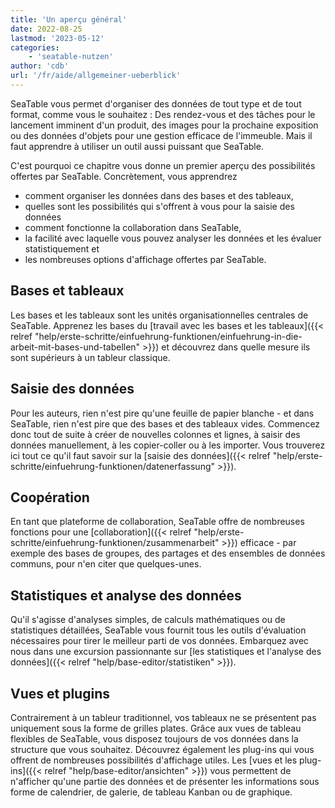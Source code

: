 ```yaml
---
title: 'Un aperçu général'
date: 2022-08-25
lastmod: '2023-05-12'
categories:
    - 'seatable-nutzen'
author: 'cdb'
url: '/fr/aide/allgemeiner-ueberblick'
---
```


SeaTable vous permet d'organiser des données de tout type et de tout format, comme vous le souhaitez : Des rendez-vous et des tâches pour le lancement imminent d'un produit, des images pour la prochaine exposition ou des données d'objets pour une gestion efficace de l'immeuble. Mais il faut apprendre à utiliser un outil aussi puissant que SeaTable.

C'est pourquoi ce chapitre vous donne un premier aperçu des possibilités offertes par SeaTable. Concrètement, vous apprendrez

- comment organiser les données dans des bases et des tableaux,
- quelles sont les possibilités qui s'offrent à vous pour la saisie des données
- comment fonctionne la collaboration dans SeaTable,
- la facilité avec laquelle vous pouvez analyser les données et les évaluer statistiquement et
- les nombreuses options d'affichage offertes par SeaTable.

## Bases et tableaux

Les bases et les tableaux sont les unités organisationnelles centrales de SeaTable. Apprenez les bases du [travail avec les bases et les tableaux]({{< relref "help/erste-schritte/einfuehrung-funktionen/einfuehrung-in-die-arbeit-mit-bases-und-tabellen" >}}) et découvrez dans quelle mesure ils sont supérieurs à un tableur classique.

## Saisie des données

Pour les auteurs, rien n'est pire qu'une feuille de papier blanche - et dans SeaTable, rien n'est pire que des bases et des tableaux vides. Commencez donc tout de suite à créer de nouvelles colonnes et lignes, à saisir des données manuellement, à les copier-coller ou à les importer. Vous trouverez ici tout ce qu'il faut savoir sur la [saisie des données]({{< relref "help/erste-schritte/einfuehrung-funktionen/datenerfassung" >}}).

## Coopération

En tant que plateforme de collaboration, SeaTable offre de nombreuses fonctions pour une [collaboration]({{< relref "help/erste-schritte/einfuehrung-funktionen/zusammenarbeit" >}}) efficace - par exemple des bases de groupes, des partages et des ensembles de données communs, pour n'en citer que quelques-unes.

## Statistiques et analyse des données

Qu'il s'agisse d'analyses simples, de calculs mathématiques ou de statistiques détaillées, SeaTable vous fournit tous les outils d'évaluation nécessaires pour tirer le meilleur parti de vos données. Embarquez avec nous dans une excursion passionnante sur [les statistiques et l'analyse des données]({{< relref "help/base-editor/statistiken" >}}).

## Vues et plugins

Contrairement à un tableur traditionnel, vos tableaux ne se présentent pas uniquement sous la forme de grilles plates. Grâce aux vues de tableau flexibles de SeaTable, vous disposez toujours de vos données dans la structure que vous souhaitez. Découvrez également les plug-ins qui vous offrent de nombreuses possibilités d'affichage utiles. Les [vues et les plug-ins]({{< relref "help/base-editor/ansichten" >}}) vous permettent de n'afficher qu'une partie des données et de présenter les informations sous forme de calendrier, de galerie, de tableau Kanban ou de graphique.

